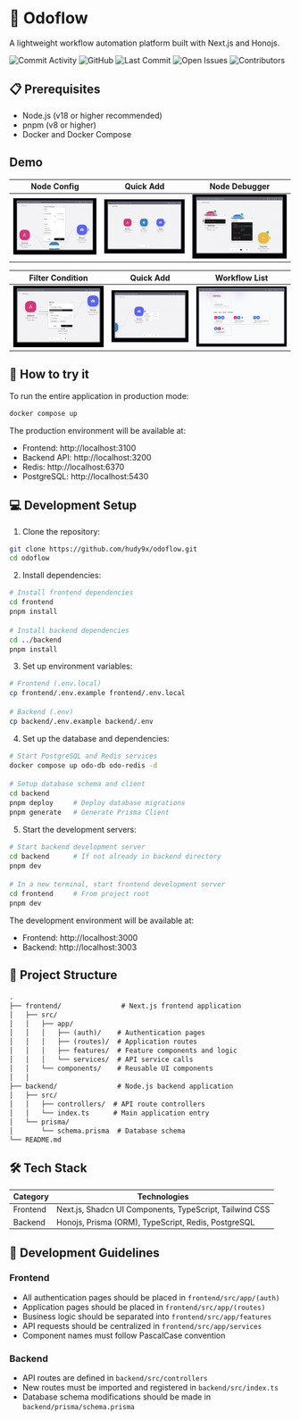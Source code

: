 # 🌊 Odoflow

A lightweight workflow automation platform built with Next.js and Honojs.

![Commit Activity](https://img.shields.io/github/commit-activity/t/hudy9x/odoflow.svg)
![GitHub](https://img.shields.io/github/license/hudy9x/odoflow.svg)
![Last Commit](https://img.shields.io/github/last-commit/hudy9x/odoflow.svg)
![Open Issues](https://img.shields.io/github/issues/hudy9x/odoflow.svg)
![Contributors](https://img.shields.io/github/contributors/hudy9x/odoflow.svg)

## 📋 Prerequisites

- Node.js (v18 or higher recommended)
- pnpm (v8 or higher)
- Docker and Docker Compose

## Demo

|Node Config|Quick Add|Node Debugger|
|-|-|-|
|![Node configuration](./docs/node-configuration.jpg)|![Node connection](./docs/node-connection.jpg)|![Node debugger](./docs/node-debugger.jpg)|

|Filter Condition|Quick Add|Workflow List|
|-|-|-|
|![Filter condition](./docs/node-filter-condition.jpg)|![Quick add](./docs/node-quick-add.jpg)|![Workflow list](./docs/workflow-list.jpg)|

## 🚀 How to try it

To run the entire application in production mode:

```bash
docker compose up
```

The production environment will be available at:
- Frontend: http://localhost:3100
- Backend API: http://localhost:3200
- Redis: http://localhost:6370
- PostgreSQL: http://localhost:5430

## 💻 Development Setup

1. Clone the repository:
```bash
git clone https://github.com/hudy9x/odoflow.git
cd odoflow
```

2. Install dependencies:
```bash
# Install frontend dependencies
cd frontend
pnpm install

# Install backend dependencies
cd ../backend
pnpm install
```

3. Set up environment variables:
```bash
# Frontend (.env.local)
cp frontend/.env.example frontend/.env.local

# Backend (.env)
cp backend/.env.example backend/.env
```

4. Set up the database and dependencies:

```bash
# Start PostgreSQL and Redis services
docker compose up odo-db odo-redis -d

# Setup database schema and client
cd backend
pnpm deploy     # Deploy database migrations
pnpm generate   # Generate Prisma Client
```

5. Start the development servers:

```bash
# Start backend development server
cd backend      # If not already in backend directory
pnpm dev

# In a new terminal, start frontend development server
cd frontend     # From project root
pnpm dev
```

The development environment will be available at:
- Frontend: http://localhost:3000
- Backend: http://localhost:3003

## 📁 Project Structure

```
.
├── frontend/               # Next.js frontend application
│   ├── src/
│   │   ├── app/          
│   │   │   ├── (auth)/    # Authentication pages
│   │   │   ├── (routes)/  # Application routes
│   │   │   ├── features/  # Feature components and logic
│   │   │   └── services/  # API service calls
│   │   └── components/    # Reusable UI components
│   │
├── backend/               # Node.js backend application
│   ├── src/
│   │   ├── controllers/  # API route controllers
│   │   └── index.ts      # Main application entry
│   └── prisma/          
│       └── schema.prisma  # Database schema
└── README.md
```

## 🛠️ Tech Stack

| Category | Technologies |
|----------|---------------|
| Frontend | Next.js, Shadcn UI Components, TypeScript, Tailwind CSS |
| Backend  | Honojs, Prisma (ORM), TypeScript, Redis, PostgreSQL |

## 📖 Development Guidelines

### Frontend
- All authentication pages should be placed in `frontend/src/app/(auth)`
- Application pages should be placed in `frontend/src/app/(routes)`
- Business logic should be separated into `frontend/src/app/features`
- API requests should be centralized in `frontend/src/app/services`
- Component names must follow PascalCase convention

### Backend
- API routes are defined in `backend/src/controllers`
- New routes must be imported and registered in `backend/src/index.ts`
- Database schema modifications should be made in `backend/prisma/schema.prisma`
